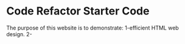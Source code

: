 # Code Refactor Starter Code
The purpose of this website is to demonstrate:
1-efficient HTML web design. 
2-